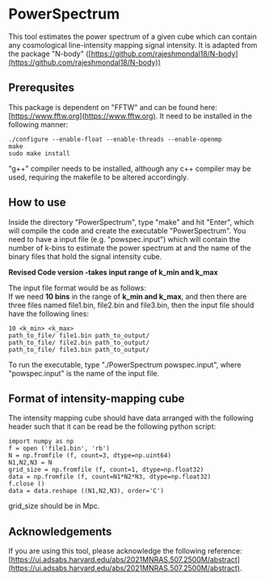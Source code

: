 # PowerSpectrum
This tool estimates the power spectrum of a given cube which can contain any cosmological line-intensity mapping signal intensity. It is adapted from the package "N-body" ([https://github.com/rajeshmondal18/N-body](https://github.com/rajeshmondal18/N-body))

## Prerequsites
This package is dependent on "FFTW" and can be found here: [https://www.fftw.org](https://www.fftw.org). It need to be installed in the following manner:
```
./configure --enable-float --enable-threads --enable-openmp
make
sudo make install
```
"g++" compiler needs to be installed, although any c++ compiler may be used, requiring the makefile to be altered accordingly.

## How to use
Inside the directory "PowerSpectrum", type "make" and hit "Enter", which will compile the code and create the executable "PowerSpectrum". You need to have a input file (e.g. "powspec.input") which will contain the number of k-bins to estimate the power spectrum at and the name of the binary files that hold the signal intensity cube.


**Revised Code version -takes input range of k_min and k_max** 


The input file format would be as follows:\
If we need **10 bins** in the range of **k_min and k_max**, and then there are three files named file1.bin, file2.bin and file3.bin, then the input file should have the following lines:

```
10 <k_min> <k_max>
path_to_file/ file1.bin path_to_output/
path_to_file/ file2.bin path_to_output/
path_to_file/ file3.bin path_to_output/ 
```

To run the executable, type "./PowerSpectrum powspec.input", where "powspec.input" is the name of the input file.

## Format of intensity-mapping cube
The intensity mapping cube should have data arranged with the following header such that it can be read be the following python script:

```
import numpy as np
f = open ('file1.bin', 'rb')
N = np.fromfile (f, count=3, dtype=np.uint64)
N1,N2,N3 = N
grid_size = np.fromfile (f, count=1, dtype=np.float32)
data = np.fromfile (f, count=N1*N2*N3, dtype=np.float32)
f.close ()
data = data.reshape ((N1,N2,N3), order='C')
```

grid_size should be in Mpc.

## Acknowledgements
If you are using this tool, please acknowledge the following reference: [https://ui.adsabs.harvard.edu/abs/2021MNRAS.507.2500M/abstract](https://ui.adsabs.harvard.edu/abs/2021MNRAS.507.2500M/abstract).
